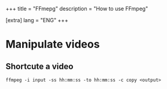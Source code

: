 +++
title = "FFmepg"
description = "How to use FFmpeg"

[extra]
lang = "ENG"
+++

# Manipulate videos

## Shortcute a video

```
ffmpeg -i input -ss hh:mm:ss -to hh:mm:ss -c copy <output>
```
